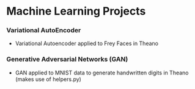 # Machine Learning Projects

### Variational AutoEncoder
* Variational Autoencoder applied to Frey Faces in Theano

### Generative Adversarial Networks (GAN)
* GAN applied to MNIST data to generate handwritten digits in Theano (makes use of helpers.py)